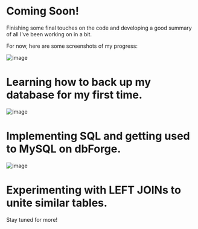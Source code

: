 # Coming Soon!
Finishing some final touches on the code and developing a good summary of all I've been working on in a bit. 

For now, here are some screenshots of my progress:

![image](https://github.com/avielrodriguez/crime-project/assets/57885718/c0018abf-6e32-4b96-bf94-bc99e0c884eb)

# Learning how to back up my database for my first time.

![image](https://github.com/avielrodriguez/crime-project/assets/57885718/6294ca6b-ed3d-4582-8828-36c5c48184d3)

# Implementing SQL and getting used to MySQL on dbForge.

![image](https://github.com/avielrodriguez/crime-project/assets/57885718/fed2ab9d-9ed0-4955-b27c-3d2e5106a128)

# Experimenting with LEFT JOINs to unite similar tables.

Stay tuned for more!

